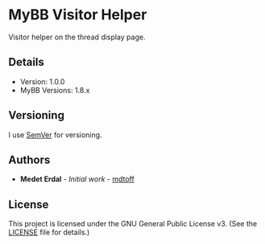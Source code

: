 # MyBB Visitor Helper
Visitor helper on the thread display page.

## Details

- Version: 1.0.0
- MyBB Versions: 1.8.x

## Versioning

I use [SemVer](http://semver.org/) for versioning.

## Authors

* **Medet Erdal** - *Initial work* - [mdtoff](https://github.com/mdtoff)

## License

This project is licensed under the GNU General Public License v3. (See the [LICENSE](LICENSE) file for details.)
